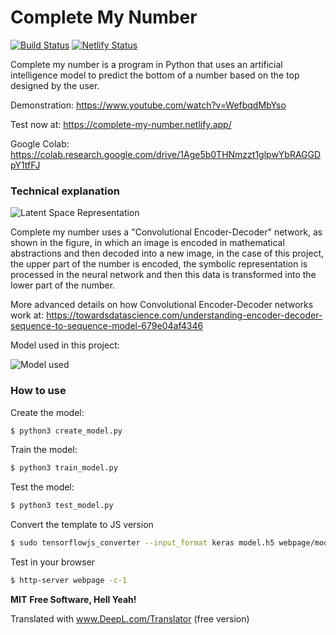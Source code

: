 # Complete My Number

[![Build Status](https://travis-ci.org/joemccann/dillinger.svg?branch=master)](https://travis-ci.org/joemccann/dillinger)
[![Netlify Status](https://api.netlify.com/api/v1/badges/850c484f-4136-48ad-8b50-e969b3830996/deploy-status)](https://app.netlify.com/sites/complete-my-number/deploys)

Complete my number is a program in Python that uses an artificial intelligence model to predict the bottom of a number based on the top designed by the user.

Demonstration: https://www.youtube.com/watch?v=WefbqdMbYso

Test now at: https://complete-my-number.netlify.app/

Google Colab: https://colab.research.google.com/drive/1Age5b0THNmzzt1glpwYbRAGGDpY1tfFJ

### Technical explanation

![Latent Space Representation](https://miro.medium.com/max/3200/0*kHJ_LsPi-jz_CreZ.png)


Complete my number uses a "Convolutional Encoder-Decoder" network, as shown in the figure, in which an image is encoded in mathematical abstractions and then decoded into a new image, in the case of this project, the upper part of the number is encoded, the symbolic representation is processed in the neural network and then this data is transformed into the lower part of the number.

More advanced details on how Convolutional Encoder-Decoder networks work at: https://towardsdatascience.com/understanding-encoder-decoder-sequence-to-sequence-model-679e04af4346

Model used in this project:

![Model used](https://i.ibb.co/X4rFR0Q/download-10.png)

### How to use

Create the model:
```sh
$ python3 create_model.py
```

Train the model:
```sh
$ python3 train_model.py
```

Test the model:
```sh
$ python3 test_model.py
```

Convert the template to JS version 
```sh
$ sudo tensorflowjs_converter --input_format keras model.h5 webpage/model
```

Test in your browser
```sh
$ http-server webpage -c-1 
```

**MIT**
**Free Software, Hell Yeah!**

Translated with www.DeepL.com/Translator (free version)